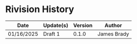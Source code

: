 # Rivision History
| Date | Update(s) | Version | Author |
| ----- | ----- | ----- | ----- |
| 01/16/2025 | Draft 1 | 0.1.0 | James Brady |
